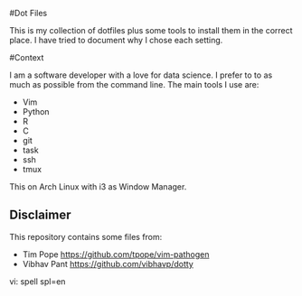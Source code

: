 #Dot Files

This is my collection of dotfiles plus some tools to install them in the
correct place. I have tried to document why I chose each setting.

#Context

I am a software developer with a love for data science. I prefer to to as much
as possible from the command line.  The main tools I use are:

- Vim
- Python
- R
- C
- git
- task
- ssh
- tmux


This on Arch Linux with i3 as Window Manager.

## Disclaimer

This repository contains some files from:

- Tim Pope <https://github.com/tpope/vim-pathogen>
- Vibhav Pant <https://github.com/vibhavp/dotty>




vi: spell spl=en
